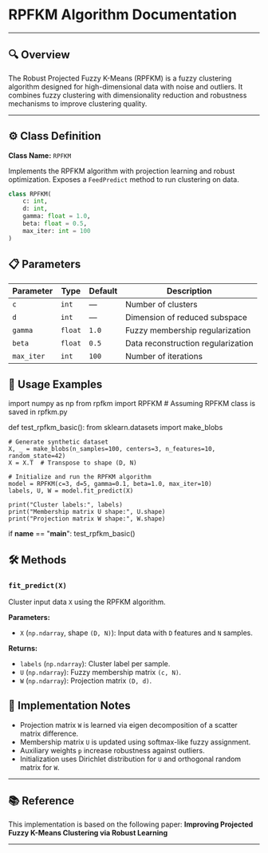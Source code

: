 # RPFKM Algorithm Documentation

---

## 🔍 Overview
The Robust Projected Fuzzy K-Means (RPFKM) is a fuzzy clustering algorithm designed for high-dimensional data with noise and outliers. It combines fuzzy clustering with dimensionality reduction and robustness mechanisms to improve clustering quality.

---

## ⚙️ Class Definition
**Class Name:** `RPFKM`

Implements the RPFKM algorithm with projection learning and robust optimization. Exposes a `FeedPredict` method to run clustering on data.

```python
class RPFKM(
    c: int,
    d: int,
    gamma: float = 1.0,
    beta: float = 0.5,
    max_iter: int = 100
)
```

## 📋 Parameters
| Parameter   | Type    | Default | Description                                      |
|-------------|---------|---------|--------------------------------------------------|
| `c`         | `int`   | —       | Number of clusters                               |
| `d`         | `int`   | —       | Dimension of reduced subspace                    |
| `gamma`     | `float` | `1.0`   | Fuzzy membership regularization                  |
| `beta`      | `float` | `0.5`   | Data reconstruction regularization               |
| `max_iter`  | `int`   | `100`   | Number of iterations                             |

## 🚀 Usage Examples
import numpy as np
from rpfkm import RPFKM  # Assuming RPFKM class is saved in rpfkm.py

def test_rpfkm_basic():
    from sklearn.datasets import make_blobs

    # Generate synthetic dataset
    X, _ = make_blobs(n_samples=100, centers=3, n_features=10, random_state=42)
    X = X.T  # Transpose to shape (D, N)

    # Initialize and run the RPFKM algorithm
    model = RPFKM(c=3, d=5, gamma=0.1, beta=1.0, max_iter=10)
    labels, U, W = model.fit_predict(X)

    print("Cluster labels:", labels)
    print("Membership matrix U shape:", U.shape)
    print("Projection matrix W shape:", W.shape)

if __name__ == "__main__":
    test_rpfkm_basic()




## 🛠️ Methods

### `fit_predict(X)`

Cluster input data `X` using the RPFKM algorithm.

**Parameters:**

- `X` (`np.ndarray`, shape `(D, N)`): Input data with `D` features and `N` samples.

**Returns:**

- `labels` (`np.ndarray`): Cluster label per sample.
- `U` (`np.ndarray`): Fuzzy membership matrix `(c, N)`.
- `W` (`np.ndarray`): Projection matrix `(D, d)`.



## 📝 Implementation Notes

- Projection matrix `W` is learned via eigen decomposition of a scatter matrix difference.
- Membership matrix `U` is updated using softmax-like fuzzy assignment.
- Auxiliary weights `p` increase robustness against outliers.
- Initialization uses Dirichlet distribution for `U` and orthogonal random matrix for `W`.

---
## 📚 Reference

This implementation is based on the following paper:
**Improving Projected Fuzzy K-Means Clustering via Robust Learning**  


---